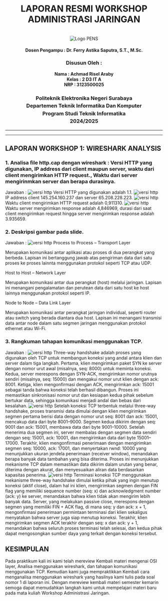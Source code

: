 <div align="center">
  <h1 style="text-align: center;font-weight: bold">LAPORAN RESMI WORKSHOP<br>ADMINISTRASI JARINGAN</h1>
</div>
<br />
<div align="center">
  <img src="https://upload.wikimedia.org/wikipedia/id/4/44/Logo_PENS.png" alt="Logo PENS">
  <h4 style="text-align: center;">Dosen Pengampu : Dr. Ferry Astika Saputra, S.T., M.Sc.</h4>
  <h3 style="text-align: center;">Disusun Oleh : </h3>
  <p style="text-align: center;">
    <strong>Nama : Achmad Risel Araby</strong><br>
    <strong>Kelas : 2 D3 IT A</strong><br>
    <strong>NRP : 3123500025</strong>
  </p>

<h3 style="text-align: center;line-height: 1.5">Politeknik Elektronika Negeri Surabaya<br>Departemen Teknik Informatika Dan Komputer<br>Program Studi Teknik Informatika<br>2024/2025</h3>
  <hr><hr>
</div>

## LAPORAN WORKSHOP 1: WIRESHARK ANALYSIS

### 1.	Analisa file http.cap dengan wireshark : Versi HTTP yang digunakan, IP address dari client maupun server, waktu dari client mengirimkan HTTP request., Waktu dari server mengirinmkan server dan berapa durasinya.

Jawaban :
![versi http](images/wireshark-1.png)
Versi HTTP yang digunakan adalah 1.1.
![versi http](images/wireshark-2.png)
IP address client 145.254.160.237 dan server 65.208.228.223.
![versi http](images/wireshark-3.png)
Waktu client mengirimkan HTTP request adalah 0,911310.
![versi http](images/wireshark-5.png)
Waktu server mengirimkan response adalah 4,846969, durasi dari saat client mengirimkan request hingga server mengirimkan response adalah 3.935659.

### 2. Deskripsi gambar pada slide.

Jawaban :
![versi http](images/no-2.png)
Process to Process – Transport Layer

Merupakan komunikasi antar aplikasi atau proses di dua perangkat yang berbeda. Lapisan ini bertanggung jawab atas pengiriman data dari satu proses ke proses lainnta menggunakan protokol seperti TCP atau UDP.

Host to Host – Network Layer

Merupakan komunikasi antar dua perangkat (host) melalui jaringan. Lapisan ini menangani pengalamatan dan perutean data dari satu host ke host lainnya menggunakan protokol seperti IP.

Node to Node – Data Link Layer

Merupakan komunikasi antar perangkat jaringan individual, seperti router atau switch yang berada diantara dua host. Lapisan ini menangani transmisi data antar node dalam satu segmen jaringan menggunakan protokol ethernet atau Wi-Fi.

### 3. Rangkuman tahapan komunikasi menggunakan TCP.

Jawaban :
![versi http](images/syn-ack.png)
Three-way handshake adalah proses yang digunakan oleh TCP untuk membangun koneksi yang andal antara klien dan server dalam tiga langkah. Pertama, klien mengirimkan paket SYN ke server dengan nomor urut awal (misalnya, seq: 8000) untuk meminta koneksi. Kedua, server merespons dengan SYN-ACK, mengirimkan nomor urutnya sendiri (misalnya, seq: 15000) dan mengakui nomor urut klien dengan ack: 8001. Ketiga, klien mengonfirmasi dengan ACK, mengirimkan ack: 15001 sebagai tanda bahwa koneksi telah berhasil dibangun. Proses ini memastikan sinkronisasi nomor urut dan kesiapan kedua pihak sebelum bertukar data, sehingga komunikasi menjadi andal dan bebas dari kesalahan.
![versi http](images/data-transfer.png)
Setelah koneksi TCP terbentuk melalui three-way handshake, proses transmisi data dimulai dengan klien mengirimkan segmen pertama berisi data dengan nomor urut seq: 8001 dan ack: 15001, mencakup data dari byte 8001–9000. Segmen kedua dikirim dengan seq: 9001 dan ack: 15001, membawa data dari byte 9001–10000. Setelah menerima dua segmen ini, server membalas dengan segmen data sendiri dengan seq: 15001, ack: 10001, dan mengirimkan data dari byte 15001–17000. Terakhir, klien mengonfirmasi penerimaan dengan mengirimkan segmen seq: 10000, ack: 17001, dan menyertakan rwnd: 10000 yang menunjukkan ukuran jendela penerimaan (receiver window), menandakan berapa banyak data tambahan yang bisa diterima. Proses ini menunjukkan mekanisme TCP dalam memastikan data dikirim dalam urutan yang benar, diterima dengan akurat, dan menyesuaikan aliran data berdasarkan kapasitas penerima.
![versi http](images/half-close.png)
Terminasi koneksi TCP menggunakan mekanisme three-way handshake dimulai ketika pihak yang ingin menutup koneksi (aktif close), dalam hal ini klien, mengirimkan segmen dengan FIN flag yang memiliki sequence number (seq: x) dan acknowledgment number (ack: y) ke server, menandakan bahwa klien tidak akan mengirim lebih banyak data. Server, yang melakukan passive close, merespons dengan segmen yang memiliki FIN + ACK flag, di mana seq: y dan ack: x + 1, mengonfirmasi penerimaan permintaan terminasi dari klien sekaligus menyatakan bahwa server juga siap menutup koneksi. Terakhir, klien mengirimkan segmen ACK terakhir dengan seq: x dan ack: y + 1, menandakan bahwa seluruh proses terminasi telah selesai, dan kedua pihak dapat mengosongkan sumber daya yang terkait dengan koneksi tersebut.

## KESIMPULAN
Pada praktikum kali ini kami telah mereview Kembali materi mengenai OSI layer, Analisa menggunakan wireshark, dan tahapan komunikasi menggunakan TCP. Kemudian kami juga mempraktikkan Kembali cara menganalisa menggunakan wireshark yang hasilnya kami tulis pada soal nomor 1 di laporan ini. Dengan mereview kembali materi semester kemarin semoga dapat memudahkan langkah kami untuk mempelajari materi baru pada mata kuliah Workshop Administrasi Jaringan.